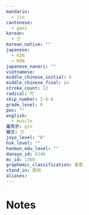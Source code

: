```yaml
---
mandarin:
  - jīn
cantonese:
  - gan1
korean:
  - 근
korean_native: ""
japanese:
  - KIN
  - KON
japanese_nanori: ""
vietnamese:
middle_chinese_initial: k
middle_chinese_final: ɨn
stroke_count: 12
radical: 竹
skip_number: 2-6-6
grade_level: 6
pos: ""
english:
  - muscle
羅馬字: gin
韓文: 긴
joyo_level: "6"
hsk_level: ""
hanmun_edu_level: ""
danayo_id: 6146
mc_id: 1369
graphemic_classification: 會意
stand_in: 筋肉
aliases:
---
```


# Notes
